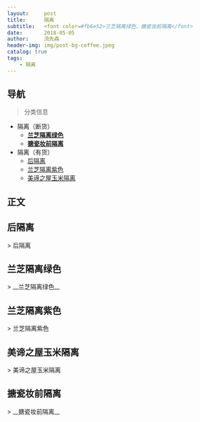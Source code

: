 ```yaml
---
layout:     post
title:      隔离
subtitle:   <font color=#fb6e52>兰芝隔离绿色、搪瓷妆前隔离</font>
date:       2018-05-05
author:     流先森
header-img: img/post-bg-coffee.jpeg
catalog: true
tags:
    - 隔离
---
```

## 导航
> 分类信息

* 隔离（断货）
  * [__兰芝隔离绿色__](#1.2)
  * [__搪瓷妆前隔离__](#1.5)
* 隔离（有货）
  * [后隔离](#1.1)
  <!-- * [__兰芝隔离绿色__](#1.2) -->
  * [兰芝隔离紫色](#1.3)
  * [美谛之屋玉米隔离](#1.4)
  <!-- * [__搪瓷妆前隔离__](#1.5) -->
  <!-- * [__科颜氏面霜50ml__](#1.6) -->
  <!-- * [可莱欧素颜霜](#1.7) -->
  <!-- * [伊思白蜗牛面霜](#1.8) -->
  <!-- * [伊思红蜗牛面霜](#1.9) -->
  <!-- * [自然乐园芦荟胶](#1.10) -->


## 正文
<h2 id="1.1">后隔离</h2>
> 后隔离

<h2 id="1.2">兰芝隔离绿色</h2>
> __兰芝隔离绿色__

<h2 id="1.3">兰芝隔离紫色</h2>
> 兰芝隔离紫色

<h2 id="1.4">美谛之屋玉米隔离</h2>
> 美谛之屋玉米隔离

<h2 id="1.5">搪瓷妆前隔离</h2>
> __搪瓷妆前隔离__
